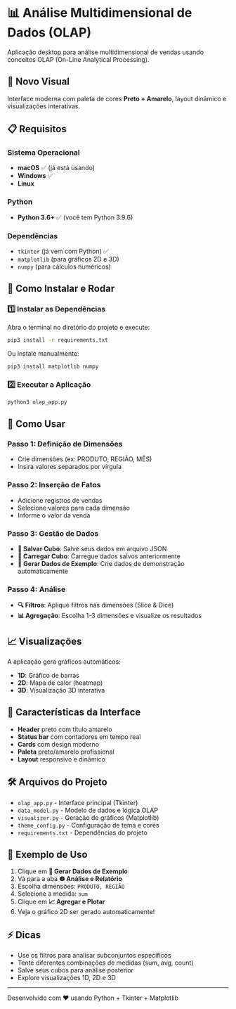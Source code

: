 # 📊 Análise Multidimensional de Dados (OLAP)

Aplicação desktop para análise multidimensional de vendas usando conceitos OLAP (On-Line Analytical Processing).

## 🎨 Novo Visual

Interface moderna com paleta de cores **Preto + Amarelo**, layout dinâmico e visualizações interativas.

## 📋 Requisitos

### Sistema Operacional
- **macOS** ✅ (já está usando)
- **Windows** ✅
- **Linux**

### Python
- **Python 3.6+** ✅ (você tem Python 3.9.6)

### Dependências
- `tkinter` (já vem com Python) ✅
- `matplotlib` (para gráficos 2D e 3D)
- `numpy` (para cálculos numéricos)

## 🚀 Como Instalar e Rodar

### 1️⃣ Instalar as Dependências

Abra o terminal no diretório do projeto e execute:

```bash
pip3 install -r requirements.txt
```

Ou instale manualmente:

```bash
pip3 install matplotlib numpy
```

### 2️⃣ Executar a Aplicação

```bash
python3 olap_app.py
```

## 📖 Como Usar

### Passo 1: Definição de Dimensões
- Crie dimensões (ex: PRODUTO, REGIÃO, MÊS)
- Insira valores separados por vírgula

### Passo 2: Inserção de Fatos
- Adicione registros de vendas
- Selecione valores para cada dimensão
- Informe o valor da venda

### Passo 3: Gestão de Dados
- **💾 Salvar Cubo**: Salve seus dados em arquivo JSON
- **📂 Carregar Cubo**: Carregue dados salvos anteriormente
- **🌱 Gerar Dados de Exemplo**: Crie dados de demonstração automaticamente

### Passo 4: Análise
- **🔍 Filtros**: Aplique filtros nas dimensões (Slice & Dice)
- **📊 Agregação**: Escolha 1-3 dimensões e visualize os resultados

## 📈 Visualizações

A aplicação gera gráficos automáticos:
- **1D**: Gráfico de barras
- **2D**: Mapa de calor (heatmap)
- **3D**: Visualização 3D interativa

## 🎨 Características da Interface

- **Header** preto com título amarelo
- **Status bar** com contadores em tempo real
- **Cards** com design moderno
- **Paleta** preto/amarelo profissional
- **Layout** responsivo e dinâmico

## 🛠️ Arquivos do Projeto

- `olap_app.py` - Interface principal (Tkinter)
- `data_model.py` - Modelo de dados e lógica OLAP
- `visualizer.py` - Geração de gráficos (Matplotlib)
- `theme_config.py` - Configuração de tema e cores
- `requirements.txt` - Dependências do projeto

## 📝 Exemplo de Uso

1. Clique em **🌱 Gerar Dados de Exemplo**
2. Vá para a aba **❷ Análise e Relatório**
3. Escolha dimensões: `PRODUTO, REGIÃO`
4. Selecione a medida: `sum`
5. Clique em **📈 Agregar e Plotar**
6. Veja o gráfico 2D ser gerado automaticamente!

## ⚡ Dicas

- Use os filtros para analisar subconjuntos específicos
- Tente diferentes combinações de medidas (sum, avg, count)
- Salve seus cubos para análise posterior
- Explore visualizações 1D, 2D e 3D

---

Desenvolvido com ❤️ usando Python + Tkinter + Matplotlib

